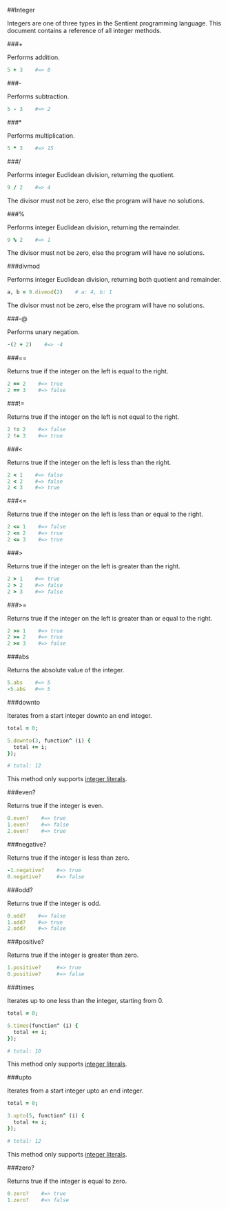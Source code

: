##Integer

Integers are one of three types in the Sentient programming language. This
document contains a reference of all integer methods.

###+

Performs addition.

```ruby
5 + 3    #=> 8
```

###-

Performs subtraction.

```ruby
5 - 3    #=> 2
```

###*

Performs multiplication.

```ruby
5 * 3    #=> 15
```

###/

Performs integer Euclidean division, returning the quotient.

```ruby
9 / 2    #=> 4
```

The divisor must not be zero, else the program will have no solutions.

###%

Performs integer Euclidean division, returning the remainder.

```ruby
9 % 2    #=> 1
```

The divisor must not be zero, else the program will have no solutions.

###divmod

Performs integer Euclidean division, returning both quotient and remainder.

```ruby
a, b = 9.divmod(2)    # a: 4, b: 1
```

The divisor must not be zero, else the program will have no solutions.

###-@

Performs unary negation.

```ruby
-(2 + 2)    #=> -4
```

###==

Returns true if the integer on the left is equal to the right.

```ruby
2 == 2    #=> true
2 == 3    #=> false
```

###!=

Returns true if the integer on the left is not equal to the right.

```ruby
2 != 2    #=> false
2 != 3    #=> true
```

###<

Returns true if the integer on the left is less than the right.

```ruby
2 < 1    #=> false
2 < 2    #=> false
2 < 3    #=> true
```

###<=

Returns true if the integer on the left is less than or equal to the right.

```ruby
2 <= 1    #=> false
2 <= 2    #=> true
2 <= 3    #=> true
```

###>

Returns true if the integer on the left is greater than the right.

```ruby
2 > 1    #=> true
2 > 2    #=> false
2 > 3    #=> false
```

###>=

Returns true if the integer on the left is greater than or equal to the right.

```ruby
2 >= 1    #=> true
2 >= 2    #=> true
2 >= 3    #=> false
```

###abs

Returns the absolute value of the integer.

```ruby
5.abs    #=> 5
-5.abs   #=> 5
```

###downto

Iterates from a start integer downto an end integer.

```ruby
total = 0;

5.downto(3, function^ (i) {
  total += i;
});

# total: 12
```

This method only supports [integer literals](../specification/literals.md).

###even?

Returns true if the integer is even.

```ruby
0.even?    #=> true
1.even?    #=> false
2.even?    #=> true
```

###negative?

Returns true if the integer is less than zero.

```ruby
-1.negative?    #=> true
0.negative?     #=> false
```

###odd?

Returns true if the integer is odd.

```ruby
0.odd?    #=> false
1.odd?    #=> true
2.odd?    #=> false
```

###positive?

Returns true if the integer is greater than zero.

```ruby
1.positive?     #=> true
0.positive?     #=> false
```

###times

Iterates up to one less than the integer, starting from 0.

```ruby
total = 0;

5.times(function^ (i) {
  total += i;
});

# total: 10
```

This method only supports [integer literals](../specification/literals.md).

###upto

Iterates from a start integer upto an end integer.

```ruby
total = 0;

3.upto(5, function^ (i) {
  total += i;
});

# total: 12
```

This method only supports [integer literals](../specification/literals.md).

###zero?

Returns true if the integer is equal to zero.

```ruby
0.zero?    #=> true
1.zero?    #=> false
```
